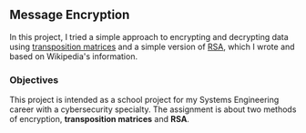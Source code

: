 ## Message Encryption
In this project, I tried a simple approach to encrypting and decrypting data using [transposition matrices](https://en.wikipedia.org/wiki/Transpose) and a simple version of [RSA](https://es.wikipedia.org/wiki/RSA), which I wrote and based on Wikipedia's information.

### Objectives
This project is intended as a school project for my Systems Engineering career with a cybersecurity specialty. The assignment is about two methods of encryption, **transposition matrices** and **RSA**.
